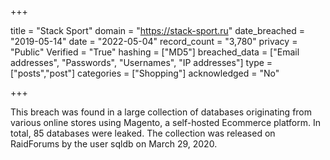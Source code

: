 +++

title = "Stack Sport"
domain = "https://stack-sport.ru"
date_breached = "2019-05-14"
date = "2022-05-04"
record_count = "3,780"
privacy = "Public"
Verified = "True"
hashing = ["MD5"]
breached_data = ["Email addresses", "Passwords", "Usernames", "IP addresses"]
type = ["posts","post"]
categories = ["Shopping"]
acknowledged = "No"


+++


This breach was found in a large collection of databases originating from various online stores using Magento, a self-hosted Ecommerce platform. In total, 85 databases were leaked. The collection was released on RaidForums by the user sqldb on March 29, 2020.

